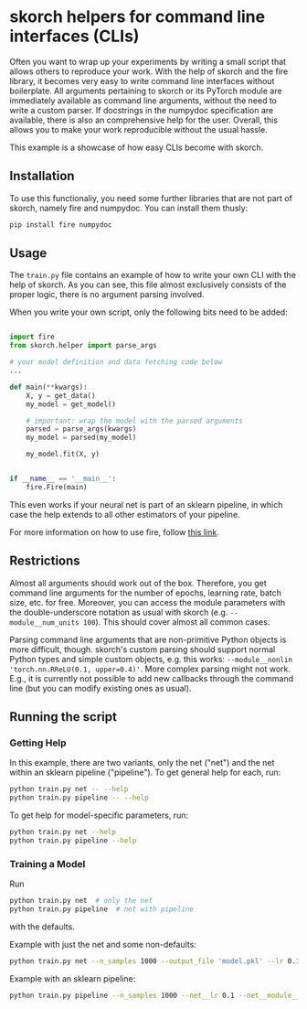 # skorch helpers for command line interfaces (CLIs)

Often you want to wrap up your experiments by writing a small script
that allows others to reproduce your work. With the help of skorch and
the fire library, it becomes very easy to write command line
interfaces without boilerplate. All arguments pertaining to skorch or
its PyTorch module are immediately available as command line
arguments, without the need to write a custom parser. If docstrings in
the numpydoc specification are available, there is also an
comprehensive help for the user. Overall, this allows you to make your
work reproducible without the usual hassle.

This example is a showcase of how easy CLIs become with skorch.

## Installation

To use this functionaliy, you need some further libraries that are not
part of skorch, namely fire and numpydoc. You can install them thusly:

```bash
pip install fire numpydoc
```

## Usage

The `train.py` file contains an example of how to write your own CLI
with the help of skorch. As you can see, this file almost exclusively
consists of the proper logic, there is no argument parsing
involved.

When you write your own script, only the following bits need to be
added:

```python

import fire
from skorch.helper import parse_args

# your model definition and data fetching code below
...

def main(**kwargs):
    X, y = get_data()
    my_model = get_model()

    # important: wrap the model with the parsed arguments
    parsed = parse_args(kwargs)
    my_model = parsed(my_model)

    my_model.fit(X, y)


if __name__ == '__main__':
    fire.Fire(main)

```

This even works if your neural net is part of an sklearn pipeline, in
which case the help extends to all other estimators of your pipeline.

For more information on how to use fire, follow [this
link](https://github.com/google/python-fire).

## Restrictions

Almost all arguments should work out of the box. Therefore, you get
command line arguments for the number of epochs, learning rate, batch
size, etc. for free. Moreover, you can access the module parameters
with the double-underscore notation as usual with skorch
(e.g. `--module__num_units 100`). This should cover almost all common
cases.

Parsing command line arguments that are non-primitive Python objects
is more difficult, though. skorch's custom parsing should support
normal Python types and simple custom objects, e.g. this works:
`--module__nonlin 'torch.nn.RReLU(0.1, upper=0.4)'`. More complex
parsing might not work. E.g., it is currently not possible to add new
callbacks through the command line (but you can modify existing ones
as usual).

## Running the script

### Getting Help

In this example, there are two variants, only the net ("net") and the
net within an sklearn pipeline ("pipeline"). To get general help for
each, run:

```bash
python train.py net -- --help
python train.py pipeline -- --help
```

To get help for model-specific parameters, run:

```bash
python train.py net --help
python train.py pipeline --help
```

### Training a Model

Run

```bash
python train.py net  # only the net
python train.py pipeline  # net with pipeline
```

with the defaults.

Example with just the net and some non-defaults:

```bash
python train.py net --n_samples 1000 --output_file 'model.pkl' --lr 0.1 --max_epochs 5 --device 'cuda' --module__hidden_units 50 --module__nonlin 'torch.nn.RReLU(0.1, upper=0.4)' --callbacks__valid_acc__on_train --callbacks__valid_acc__name train_acc
```

Example with an sklearn pipeline:

```bash
python train.py pipeline --n_samples 1000 --net__lr 0.1 --net__module__nonlin 'torch.nn.LeakyReLU()' --scale__minmax__feature_range '(-1, 1)' --scale__normalize__norm l1
```
